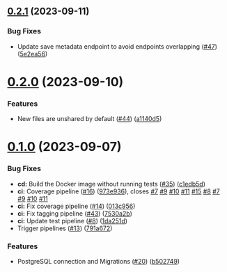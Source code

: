 ## [0.2.1](https://github.com/hawks-atlanta/metadata-scala/compare/v0.2.0...v0.2.1) (2023-09-11)


### Bug Fixes

* Update save metadata endpoint to avoid endpoints overlapping ([#47](https://github.com/hawks-atlanta/metadata-scala/issues/47)) ([5e2ea56](https://github.com/hawks-atlanta/metadata-scala/commit/5e2ea56fac46705a9c77a7a2c13a3379391b0800))



# [0.2.0](https://github.com/hawks-atlanta/metadata-scala/compare/v0.1.0...v0.2.0) (2023-09-10)


### Features

* New files are unshared by default ([#44](https://github.com/hawks-atlanta/metadata-scala/issues/44)) ([a1140d5](https://github.com/hawks-atlanta/metadata-scala/commit/a1140d5c8767278defc5e767c3c3eb87271ba81b))



# [0.1.0](https://github.com/hawks-atlanta/metadata-scala/compare/1da251d344ba2f8af61efa8a339716672abec56f...v0.1.0) (2023-09-07)


### Bug Fixes

* **cd:** Build the Docker image without running tests ([#35](https://github.com/hawks-atlanta/metadata-scala/issues/35)) ([c1edb5d](https://github.com/hawks-atlanta/metadata-scala/commit/c1edb5d596dc573d467704d25ad93ee5f568b900))
* **ci:** Coverage pipeline ([#16](https://github.com/hawks-atlanta/metadata-scala/issues/16)) ([973e936](https://github.com/hawks-atlanta/metadata-scala/commit/973e936759affd769f80b900d02924422e2de698)), closes [#7](https://github.com/hawks-atlanta/metadata-scala/issues/7) [#9](https://github.com/hawks-atlanta/metadata-scala/issues/9) [#10](https://github.com/hawks-atlanta/metadata-scala/issues/10) [#11](https://github.com/hawks-atlanta/metadata-scala/issues/11) [#15](https://github.com/hawks-atlanta/metadata-scala/issues/15) [#8](https://github.com/hawks-atlanta/metadata-scala/issues/8) [#7](https://github.com/hawks-atlanta/metadata-scala/issues/7) [#9](https://github.com/hawks-atlanta/metadata-scala/issues/9) [#10](https://github.com/hawks-atlanta/metadata-scala/issues/10) [#11](https://github.com/hawks-atlanta/metadata-scala/issues/11)
* **ci:** Fix coverage pipeline ([#14](https://github.com/hawks-atlanta/metadata-scala/issues/14)) ([013c956](https://github.com/hawks-atlanta/metadata-scala/commit/013c956ab386707a9db33f76a376dad6c1130cd2))
* **ci:** Fix tagging pipeline ([#43](https://github.com/hawks-atlanta/metadata-scala/issues/43)) ([7530a2b](https://github.com/hawks-atlanta/metadata-scala/commit/7530a2bdd9ff3bb7b146b1e6e9e48b876ea830b5))
* **ci:** Update test pipeline ([#8](https://github.com/hawks-atlanta/metadata-scala/issues/8)) ([1da251d](https://github.com/hawks-atlanta/metadata-scala/commit/1da251d344ba2f8af61efa8a339716672abec56f))
* Trigger pipelines ([#13](https://github.com/hawks-atlanta/metadata-scala/issues/13)) ([791a672](https://github.com/hawks-atlanta/metadata-scala/commit/791a672b646753bb42a7aedaa20de30e44e05c1f))


### Features

* PostgreSQL connection and Migrations ([#20](https://github.com/hawks-atlanta/metadata-scala/issues/20)) ([b502749](https://github.com/hawks-atlanta/metadata-scala/commit/b502749d51d3149d585972f8d19bc6f4c19b7fbc))




